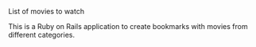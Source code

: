 List of movies to watch

This is a Ruby on Rails application to create bookmarks with movies from different categories.

